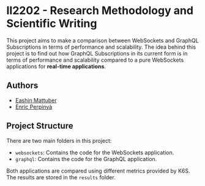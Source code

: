 # II2202 - Research Methodology and Scientific Writing

This project aims to make a comparison between WebSockets and GraphQL Subscriptions in terms of performance and scalability. The idea behind this project is to find out how GraphQL Subscriptions in its current form is in terms of performance and scalability compared to a pure WebSockets applications for **real-time applications**.

## Authors
- [Eashin Mattuber](https://github.com/eeashin)
- [Enric Perpinyà](https://github.com/evilmonkey19)

## Project Structure
There are two main folders in this project:
- `websockets`: Contains the code for the WebSockets application.
- `graphql`: Contains the code for the GraphQL application.

Both applications are compared using different metrics provided by K6S. The results are stored in the `results` folder.